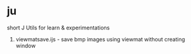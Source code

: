 ju
==

short J Utils for learn &amp; experimentations

1. viewmatsave.ijs - save bmp images using viewmat without creating window
